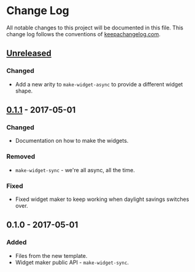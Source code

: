 # Change Log
All notable changes to this project will be documented in this file. This change log follows the conventions of [keepachangelog.com](http://keepachangelog.com/).

## [Unreleased]
### Changed
- Add a new arity to `make-widget-async` to provide a different widget shape.

## [0.1.1] - 2017-05-01
### Changed
- Documentation on how to make the widgets.

### Removed
- `make-widget-sync` - we're all async, all the time.

### Fixed
- Fixed widget maker to keep working when daylight savings switches over.

## 0.1.0 - 2017-05-01
### Added
- Files from the new template.
- Widget maker public API - `make-widget-sync`.

[Unreleased]: https://github.com/your-name/beings/compare/0.1.1...HEAD
[0.1.1]: https://github.com/your-name/beings/compare/0.1.0...0.1.1
